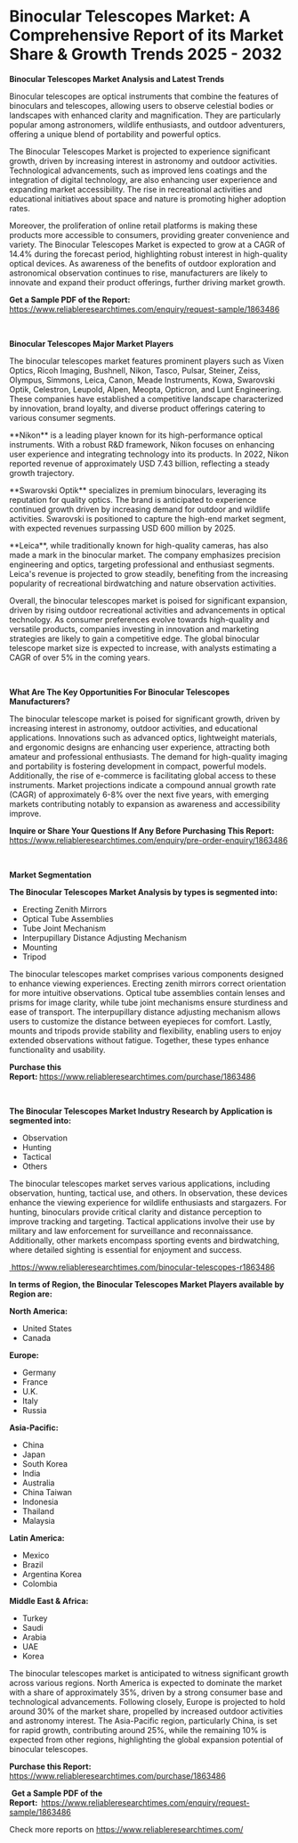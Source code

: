 <p><h1>Binocular Telescopes Market: A Comprehensive Report of its Market Share & Growth Trends 2025 - 2032</h1></p><p><strong>Binocular Telescopes Market Analysis and Latest Trends</strong></p>
<p><p>Binocular telescopes are optical instruments that combine the features of binoculars and telescopes, allowing users to observe celestial bodies or landscapes with enhanced clarity and magnification. They are particularly popular among astronomers, wildlife enthusiasts, and outdoor adventurers, offering a unique blend of portability and powerful optics.</p><p>The Binocular Telescopes Market is projected to experience significant growth, driven by increasing interest in astronomy and outdoor activities. Technological advancements, such as improved lens coatings and the integration of digital technology, are also enhancing user experience and expanding market accessibility. The rise in recreational activities and educational initiatives about space and nature is promoting higher adoption rates.</p><p>Moreover, the proliferation of online retail platforms is making these products more accessible to consumers, providing greater convenience and variety. The Binocular Telescopes Market is expected to grow at a CAGR of 14.4% during the forecast period, highlighting robust interest in high-quality optical devices. As awareness of the benefits of outdoor exploration and astronomical observation continues to rise, manufacturers are likely to innovate and expand their product offerings, further driving market growth.</p></p>
<p><strong>Get a Sample PDF of the Report:&nbsp;</strong> <a href="https://www.reliableresearchtimes.com/enquiry/request-sample/1863486?utm_campaign=2204&utm_medium=2&utm_source=Github&utm_content=ia&utm_term=07022025&utm_id=binocular-telescopes">https://www.reliableresearchtimes.com/enquiry/request-sample/1863486</a></p>
<p>&nbsp;</p>
<p><strong>Binocular Telescopes Major Market Players</strong></p>
<p><p>The binocular telescopes market features prominent players such as Vixen Optics, Ricoh Imaging, Bushnell, Nikon, Tasco, Pulsar, Steiner, Zeiss, Olympus, Simmons, Leica, Canon, Meade Instruments, Kowa, Swarovski Optik, Celestron, Leupold, Alpen, Meopta, Opticron, and Lunt Engineering. These companies have established a competitive landscape characterized by innovation, brand loyalty, and diverse product offerings catering to various consumer segments.</p><p>**Nikon** is a leading player known for its high-performance optical instruments. With a robust R&D framework, Nikon focuses on enhancing user experience and integrating technology into its products. In 2022, Nikon reported revenue of approximately USD 7.43 billion, reflecting a steady growth trajectory.</p><p>**Swarovski Optik** specializes in premium binoculars, leveraging its reputation for quality optics. The brand is anticipated to experience continued growth driven by increasing demand for outdoor and wildlife activities. Swarovski is positioned to capture the high-end market segment, with expected revenues surpassing USD 600 million by 2025.</p><p>**Leica**, while traditionally known for high-quality cameras, has also made a mark in the binocular market. The company emphasizes precision engineering and optics, targeting professional and enthusiast segments. Leica's revenue is projected to grow steadily, benefiting from the increasing popularity of recreational birdwatching and nature observation activities. </p><p>Overall, the binocular telescopes market is poised for significant expansion, driven by rising outdoor recreational activities and advancements in optical technology. As consumer preferences evolve towards high-quality and versatile products, companies investing in innovation and marketing strategies are likely to gain a competitive edge. The global binocular telescope market size is expected to increase, with analysts estimating a CAGR of over 5% in the coming years.</p></p>
<p>&nbsp;</p>
<p><strong>What Are The Key Opportunities For Binocular Telescopes Manufacturers?</strong></p>
<p><p>The binocular telescope market is poised for significant growth, driven by increasing interest in astronomy, outdoor activities, and educational applications. Innovations such as advanced optics, lightweight materials, and ergonomic designs are enhancing user experience, attracting both amateur and professional enthusiasts. The demand for high-quality imaging and portability is fostering development in compact, powerful models. Additionally, the rise of e-commerce is facilitating global access to these instruments. Market projections indicate a compound annual growth rate (CAGR) of approximately 6-8% over the next five years, with emerging markets contributing notably to expansion as awareness and accessibility improve.</p></p>
<p><strong>Inquire or Share Your Questions If Any Before Purchasing This Report:</strong> <a href="https://www.reliableresearchtimes.com/enquiry/pre-order-enquiry/1863486?utm_campaign=2204&utm_medium=2&utm_source=Github&utm_content=ia&utm_term=07022025&utm_id=binocular-telescopes">https://www.reliableresearchtimes.com/enquiry/pre-order-enquiry/1863486</a></p>
<p>&nbsp;</p>
<p><strong>Market Segmentation</strong></p>
<p><strong>The Binocular Telescopes Market Analysis by types is segmented into:</strong></p>
<p><ul><li>Erecting Zenith Mirrors</li><li>Optical Tube Assemblies</li><li>Tube Joint Mechanism</li><li>Interpupillary Distance Adjusting Mechanism</li><li>Mounting</li><li>Tripod</li></ul></p>
<p><p>The binocular telescopes market comprises various components designed to enhance viewing experiences. Erecting zenith mirrors correct orientation for more intuitive observations. Optical tube assemblies contain lenses and prisms for image clarity, while tube joint mechanisms ensure sturdiness and ease of transport. The interpupillary distance adjusting mechanism allows users to customize the distance between eyepieces for comfort. Lastly, mounts and tripods provide stability and flexibility, enabling users to enjoy extended observations without fatigue. Together, these types enhance functionality and usability.</p></p>
<p><strong>Purchase this Report:&nbsp;</strong><a href="https://www.reliableresearchtimes.com/purchase/1863486?utm_campaign=2204&utm_medium=2&utm_source=Github&utm_content=ia&utm_term=07022025&utm_id=binocular-telescopes">https://www.reliableresearchtimes.com/purchase/1863486</a></p>
<p>&nbsp;</p>
<p><strong>The Binocular Telescopes Market Industry Research by Application is segmented into:</strong></p>
<p><ul><li>Observation</li><li>Hunting</li><li>Tactical</li><li>Others</li></ul></p>
<p><p>The binocular telescopes market serves various applications, including observation, hunting, tactical use, and others. In observation, these devices enhance the viewing experience for wildlife enthusiasts and stargazers. For hunting, binoculars provide critical clarity and distance perception to improve tracking and targeting. Tactical applications involve their use by military and law enforcement for surveillance and reconnaissance. Additionally, other markets encompass sporting events and birdwatching, where detailed sighting is essential for enjoyment and success.</p></p>
<p><a href="https://www.reliableresearchtimes.com/binocular-telescopes-r1863486?utm_campaign=2204&utm_medium=2&utm_source=Github&utm_content=ia&utm_term=07022025&utm_id=binocular-telescopes">&nbsp;https://www.reliableresearchtimes.com/binocular-telescopes-r1863486</a></p>
<p><strong>In terms of Region, the Binocular Telescopes Market Players available by Region are:</strong></p>
<p>
    <p> <strong> North America: </strong>
        <ul>
            <li>United States</li>
            <li>Canada</li>
        </ul>
        </p> 
    <p> <strong> Europe: </strong>
        <ul>
            <li>Germany</li>
            <li>France</li>
            <li>U.K.</li>
            <li>Italy</li>
            <li>Russia</li>
        </ul>
        </p> 
    <p> <strong> Asia-Pacific: </strong>
        <ul>
            <li>China</li>
            <li>Japan</li>
            <li>South Korea</li>
            <li>India</li>
            <li>Australia</li>
            <li>China Taiwan</li>
            <li>Indonesia</li>
            <li>Thailand</li>
            <li>Malaysia</li>
        </ul>
        </p> 
    <p> <strong> Latin America: </strong>
        <ul>
            <li>Mexico</li>
            <li>Brazil</li>
            <li>Argentina Korea</li>
            <li>Colombia</li>
        </ul>
        </p> 
    <p> <strong> Middle East & Africa: </strong>
        <ul>
            <li>Turkey</li>
            <li>Saudi</li>
            <li>Arabia</li>
            <li>UAE</li>
            <li>Korea</li>
        </ul>
    </p>
    </p>
<p><p>The binocular telescopes market is anticipated to witness significant growth across various regions. North America is expected to dominate the market with a share of approximately 35%, driven by a strong consumer base and technological advancements. Following closely, Europe is projected to hold around 30% of the market share, propelled by increased outdoor activities and astronomy interest. The Asia-Pacific region, particularly China, is set for rapid growth, contributing around 25%, while the remaining 10% is expected from other regions, highlighting the global expansion potential of binocular telescopes.</p></p>
<p><strong>Purchase this Report: </strong><a href="https://www.reliableresearchtimes.com/purchase/1863486?utm_campaign=2204&utm_medium=2&utm_source=Github&utm_content=ia&utm_term=07022025&utm_id=binocular-telescopes">https://www.reliableresearchtimes.com/purchase/1863486</a></p>
<p>&nbsp;<strong>Get a Sample PDF of the Report:&nbsp;&nbsp;</strong><a href="https://www.reliableresearchtimes.com/enquiry/request-sample/1863486?utm_campaign=2204&utm_medium=2&utm_source=Github&utm_content=ia&utm_term=07022025&utm_id=binocular-telescopes">https://www.reliableresearchtimes.com/enquiry/request-sample/1863486</a></p>
<p><strong></strong></p>
<p>Check more reports on <a href="https://www.reliableresearchtimes.com/?utm_campaign=2204&utm_medium=2&utm_source=Github&utm_content=ia&utm_term=07022025&utm_id=binocular-telescopes">https://www.reliableresearchtimes.com/</a></p>